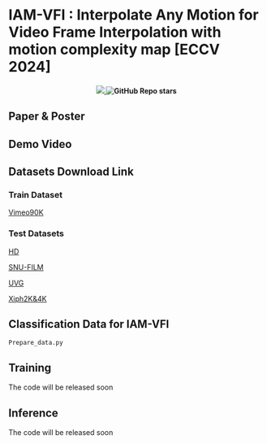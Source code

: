 # IAM-VFI : Interpolate Any Motion for Video Frame Interpolation with motion complexity map [ECCV 2024]

<div>
    <h4 align="center">
        <a href="https://rlghksdbs.github.io/" target='_blank'>
        <img src="https://img.shields.io/badge/🐳-Project%20Page-blue">
        </a>
        <img alt="GitHub Repo stars" src="https://img.shields.io/github/stars/KAIST-VICLab/FMA-Net">
    </h4>
</div>

## Paper & Poster

## Demo Video

## Datasets Download Link

### Train Dataset
[Vimeo90K](http://toflow.csail.mit.edu/)
### Test Datasets
[HD](https://github.com/baowenbo/MEMC-Net?tab=readme-ov-file)


[SNU-FILM](https://myungsub.github.io/CAIN/)


[UVG](https://ultravideo.fi/#testsequences)


[Xiph2K&4K](https://github.com/sniklaus/softmax-splatting/blob/master/benchmark_xiph.py)

## Classification Data for IAM-VFI
```
Prepare_data.py
```

## Training
The code will be released soon
## Inference
The code will be released soon

